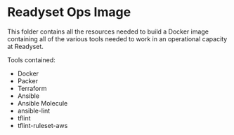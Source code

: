 # Readyset Ops Image

This folder contains all the resources needed to build a Docker image containing
all of the various tools needed to work in an operational capacity at Readyset.

Tools contained:
 - Docker
 - Packer
 - Terraform
 - Ansible
 - Ansible Molecule
 - ansible-lint
 - tflint
 - tflint-ruleset-aws
